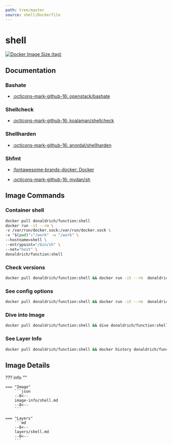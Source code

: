 ```yaml
---
path: tree/master
source: shell/Dockerfile
---
```


# shell

[![Docker Image Size (tag)](https://img.shields.io/docker/image-size/donaldrich/function/shell?color=blue&label=donaldrich/function:shell&logo=docker&style=flat-square)](https://hub.docker.com/r/donaldrich/function/shell)

## Documentation

### Bashate

- [:octicons-mark-github-16: openstack/bashate](https://github.com/openstack/bashate)

### Shellcheck

- [:octicons-mark-github-16: koalaman/shellcheck](https://github.com/koalaman/shellcheck)

### Shellharden

- [:octicons-mark-github-16: anordal/shellharden](https://github.com/anordal/shellharden)

### Shfmt

- [:fontawesome-brands-docker: Docker](https://hub.docker.com/r/mvdan/sh)

- [:octicons-mark-github-16: mvdan/sh](https://github.com/mvdan/sh)

## Image Commands

### Container shell

```sh
docker pull donaldrich/function:shell
docker run -it --rm \
-v /var/run/docker.sock:/var/run/docker.sock \
-v "$(pwd)":"/work" -w "/work" \
--hostname=shell \
--entrypoint="/bin/sh" \
--net="host" \
donaldrich/function:shell
```

### Check versions

```sh
docker pull donaldrich/function:shell && docker run -it --rm  donaldrich/function:shell validate
```

### See config options

```sh
docker pull donaldrich/function:shell && docker run -it --rm  donaldrich/function:shell help
```

### Dive into Image

```sh
docker pull donaldrich/function:shell && dive donaldrich/function:shell
```

### See Layer Info

```sh
docker pull donaldrich/function:shell && docker history donaldrich/function:shell
```

## Image Details

??? info ""

    === "Image"
        ```json
        --8<--
        image-info/shell.md
        --8<--
        ```

    === "Layers"
        ```md
        --8<--
        layers/shell.md
        --8<--
        ```
